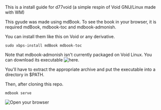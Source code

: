 This is a install guide for d77void (a simple respin of Void GNU/Linux made with WM)

This gyude was made using mdBook.
To see the book in your browser, it is required mdBook, mdbook-toc and mdbook-admonish.

You can install them like this on Void or any derivative.

```
sudo xbps-install mdBook mdbook-toc
```

Note that mdbook-admonish isn't currently packaged on Void Linux. You can download its executable ![here](https://github.com/tommilligan/mdbook-admonish/releases/latest).

You'll have to extract the appropriate archive and put the executable into a directory in $PATH.

Then, after cloning this repo.

```
mdbook serve
```

![Open your browser](https://localhost:3000/) 
